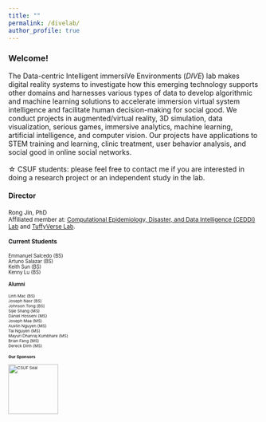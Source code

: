 ```yaml
---
title: ""
permalink: /divelab/
author_profile: true
---
```

<h3>Welcome!</h3>
The Data-centric Intelligent immersiVe Environments (<i>DIVE</i>) lab makes digital reality systems to investigate how this emerging technology supports other domains and harnesses various types of data to develop algorithmic and machine learning solutions to accelerate immersion virtual system intelligence and facilitate human decision-making for social good. We conduct projects in augmented/virtual reality, 3D simulation, data visualization, serious games, immersive analytics, machine learning, artificial intelligence, and computer vision. Our projects have applications to STEM training and learning, clinic treatment, user behavior analysis, and social good in online social networks.<br>
<br>
&#9734; CSUF students: please feel free to contact me if you are interested in doing a research project or an independent study in the lab.

#### Director
<small>Rong Jin, PhD <br>
Affiliated member at: [Computational Epidemiology, Disaster, and Data  Intelligence (CEDDI) Lab](https://www.sampsonakwafuo.com/ceddi-lab) and [TuffyVerse Lab](https://tuffyverse-lab.github.io/).

#### Current Students
<small>
Emmanuel Salcedo (BS)<br>
Artuno Salazar (BS)<br>
Keith Sun (BS)<br>
Kenny Lu (BS)<br>
  
#### Alumni
<small>
Linh Mac (BS)<br>
Joseph Nasr (BS)<br>
Johnson Tong (BS)<br>
Sijie Shang (MS)<br>
Daniel Hosseni (MS)<br>
Joseph Maa (MS)<br>
Austin Nguyen (MS)<br>
Tai Nguyen (MS)<br>
Mayuri Dhanraj Kumbhare (MS)<br>
Brian Fang (MS)<br>
Dereck Dinh (MS)<br>

  
#### Our Sponsors
<img src="https://brand.fullerton.edu/_assets/images/examples/CSUF-Seal-color-TM.png" alt="CSUF Seal" width="100" height="100">


